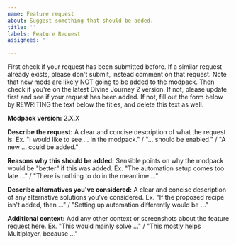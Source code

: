 ```yaml
---
name: Feature request
about: Suggest something that should be added.
title: ''
labels: Feature Request
assignees: ''

---
```


First check if your request has been submitted before. If a similar request already exists, please don't submit, instead comment on that request. Note that new mods are likely NOT going to be added to the modpack. Then check if you're on the latest Divine Journey 2 version. If not, please update first and see if your request has been added. If not, fill out the form below by REWRITING the text below the titles, and delete this text as well.

**Modpack version:**
2.X.X

**Describe the request:**
A clear and concise description of what the request is.
Ex. "I would like to see ... in the modpack." / "... should be enabled." / "A new ... could be added."

**Reasons why this should be added:**
Sensible points on why the modpack would be "better" if this was added.
Ex. "The automation setup comes too late ..." / "There is nothing to do in the meantime ..."

**Describe alternatives you've considered:**
A clear and concise description of any alternative solutions you've considered.
Ex. "If the proposed recipe isn't added, then ..." / "Setting up automation differently would be ..."

**Additional context:**
Add any other context or screenshots about the feature request here.
Ex. "This would mainly solve ..." / "This mostly helps Multiplayer, because ..."
